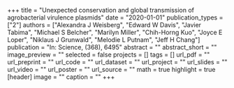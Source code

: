 +++
title = "Unexpected conservation and global transmission of agrobacterial virulence plasmids"
date = "2020-01-01"
publication_types = ["2"]
authors = ["Alexandra J Weisberg", "Edward W Davis", "Javier Tabima", "Michael S Belcher", "Marilyn Miller", "Chih-Horng Kuo", "Joyce E Loper", "Niklaus J Grunwald", "Melodie L Putnam", "Jeff H Chang"]
publication = "In: Science, (368), 6495"
abstract = ""
abstract_short = ""
image_preview = ""
selected = false
projects = []
tags = []
url_pdf = ""
url_preprint = ""
url_code = ""
url_dataset = ""
url_project = ""
url_slides = ""
url_video = ""
url_poster = ""
url_source = ""
math = true
highlight = true
[header]
image = ""
caption = ""
+++
